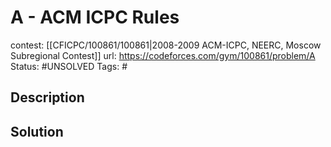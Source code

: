 # A - ACM ICPC Rules

contest: [[CFICPC/100861/100861|2008-2009 ACM-ICPC, NEERC, Moscow Subregional Contest]]
url: https://codeforces.com/gym/100861/problem/A
Status: #UNSOLVED
Tags: #

## Description

## Solution

